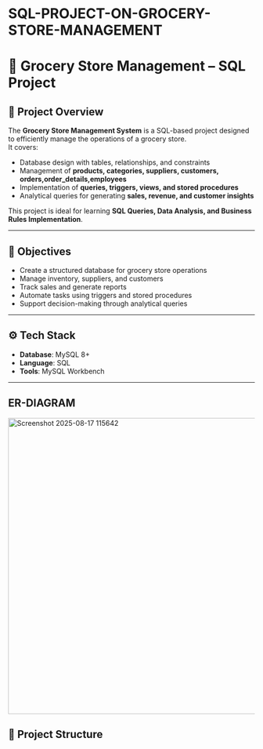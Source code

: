 # SQL-PROJECT-ON-GROCERY-STORE-MANAGEMENT

# 🛒 Grocery Store Management – SQL Project  

## 📌 Project Overview  
The **Grocery Store Management System** is a SQL-based project designed to efficiently manage the operations of a grocery store.  
It covers:  
- Database design with tables, relationships, and constraints  
- Management of **products, categories, suppliers, customers, orders,order_details,employees**  
- Implementation of **queries, triggers, views, and stored procedures**  
- Analytical queries for generating **sales, revenue, and customer insights**  

This project is ideal for learning **SQL Queries, Data Analysis, and Business Rules Implementation**.  

---

## 🎯 Objectives  
- Create a structured database for grocery store operations  
- Manage inventory, suppliers, and customers  
- Track sales and generate reports  
- Automate tasks using triggers and stored procedures  
- Support decision-making through analytical queries  

---
## ⚙️ Tech Stack  
- **Database**: MySQL 8+
- **Language**: SQL  
- **Tools**: MySQL Workbench 

---

## ER-DIAGRAM
<img width="1088" height="604" alt="Screenshot 2025-08-17 115642" src="https://github.com/user-attachments/assets/e1a71150-05e6-482f-b0bc-c3fd73162b97" />

## 📂 Project Structure  

